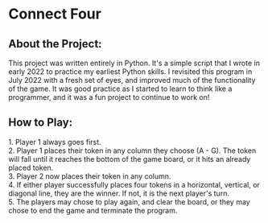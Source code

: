<h1>Connect Four</h1>
<h2>About the Project:</h2>
This project was written entirely in Python. It's a simple script that I wrote in early 2022 to practice my earliest Python skills. I revisited this program in July 2022 with a fresh set of eyes, and improved much of the functionality of the game. It was good practice as I started to learn to think like a programmer, and it was a fun project to continue to work on!
<br />
<h2> How to Play:</h2>
1. Player 1 always goes first. <br />
2. Player 1 places their token in any column they choose (A - G). The token will fall until it reaches the bottom of the game board, or it hits an already placed token. <br />
3. Player 2 now places their token in any column. <br />
4. If either player successfully places four tokens in a horizontal, vertical, or diagonal line, they are the winner. If not, it is the next player's turn. <br />
5. The players may chose to play again, and clear the board, or they may chose to end the game and terminate the program. <br />


